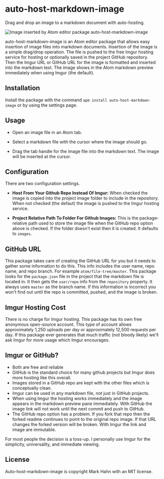 auto-host-markdown-image
========================

Drag and drop an image to a markdown document with auto-hosting.

![Image inserted by Atom editor package auto-host-markdown-image](https://raw.githubusercontent.com/mark-hahn/auto-host-markdown-image/master/screencaps/evcg2sm.gif)

auto-host-markdown-image is an Atom editor package that allows easy insertion of image files into markdown documents. Insertion of the image is a simple drag/drop operation. The file is pushed to the free Imgur hosting service for hosting or optionally saved in the project GitHub repository.  Then the Imgur URL or GitHub URL for the image is formatted and inserted into the markdown text.  The image shows in the Atom markdown preview immediately when using Imgur (the default).

## Installation

Install the package with the command `apm install auto-host-markdown-image` or by using the settings page.

## Usage

- Open an image file in an Atom tab.

- Select a markdown file with the cursor where the image should go.

- Drag the tab handle for the image file into the markdown text.  The image will be inserted at the cursor.

## Configuration

There are two configuration settings.  

- **Host From Your Github Repo Instead Of Imgur:** When checked the image is copied into the project image folder to include in the repository.  When not checked (the defaut) the image is pushed to the Imgur hosting service.

- **Project Relative Path To Folder For Github Images:** This is the package-relative path used to store the image file when the GitHub repo option above is checked.  If the folder doesn't exist then it is created.  It defaults to `images`.

## GitHub URL

This package takes care of creating the GitHub URL for you but it needs to gather some information to do this.  This info includes the user name, repo name, and repo branch.  For example `atom/file-tree/master`.  This package looks for the `package.json` file in the project that the markdown file is located in.  It then gets the `user/repo` info from the `repository` property.  It always uses `master` as the branch name.  If this information is incorrect you won't find out until the repo is committed, pushed, and the image is broken.

## Imgur Hosting Cost

There is no charge for Imgur hosting. This package has its own free anonymous open-source account. This type of account allows approximately 1,250 uploads per day or approximately 12,500 requests per day.  If this package ever generates that much traffic (not bloody likely) we'll ask Imgur for more usage which Imgur encourages.

## Imgur or GitHub?

- Both are free and reliable
- GitHub is the standard choice for many github projects but Imgur does more hosting like this overall.
- Images stored in a GitHub repo are kept with the other files which is conceptually clean.
- Imgur can be used in any markdown file, not just in GitHub projects.
- When using Imgur the hosting works immediately and the image appears in the markdown preview pane immediately.  With GitHub the image link will not work until the next commit and push to GitHub.
- The GitHub repo option has a problem. If you fork that repo then the forked readme continues to point to the original repo image.  If that URL changes the forked version will be broken.  With Imgur the link and image are immutable.

For most people the decision is a toss-up.  I personally use Imgur for the simplicity, universality, and immediate viewing.

## License

Auto-host-markdown-image is copyright Mark Hahn with an MIT license.

